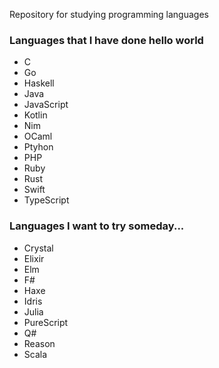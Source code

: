 Repository for studying programming languages

### Languages that I have done hello world

- C
- Go
- Haskell
- Java
- JavaScript
- Kotlin
- Nim
- OCaml
- Ptyhon
- PHP
- Ruby
- Rust
- Swift
- TypeScript

### Languages I want to try someday...

- Crystal
- Elixir
- Elm
- F#
- Haxe
- Idris
- Julia
- PureScript
- Q#
- Reason
- Scala
